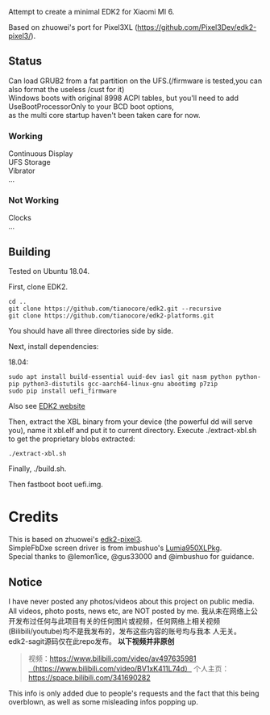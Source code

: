 
Attempt to create a minimal EDK2 for Xiaomi MI 6.

Based on zhuowei's port for Pixel3XL (https://github.com/Pixel3Dev/edk2-pixel3/).

## Status 

Can load GRUB2 from a fat partition on the UFS.(/firmware is tested,you can also format the useless /cust for it)  
Windows boots with original 8998 ACPI tables, but you'll need to add UseBootProcessorOnly to your BCD boot options,  
as the multi core startup haven't been taken care for now.

### Working
Continuous Display  
UFS Storage  
Vibrator  
...

### Not Working
Clocks   
...

## Building
Tested on Ubuntu 18.04.

First, clone EDK2.

```
cd ..
git clone https://github.com/tianocore/edk2.git --recursive
git clone https://github.com/tianocore/edk2-platforms.git
```

You should have all three directories side by side.

Next, install dependencies:

18.04:

```
sudo apt install build-essential uuid-dev iasl git nasm python python-pip python3-distutils gcc-aarch64-linux-gnu abootimg p7zip
sudo pip install uefi_firmware
```

Also see [EDK2 website](https://github.com/tianocore/tianocore.github.io/wiki/Using-EDK-II-with-Native-GCC#Install_required_software_from_apt)

Then, extract the XBL binary from your device (the powerful dd will serve you), name it xbl.elf and put it to current directory.
Execute ./extract-xbl.sh to get the proprietary blobs extracted:

```
./extract-xbl.sh
```

Finally, ./build.sh.

Then fastboot boot uefi.img.

# Credits

This is based on zhuowei's [edk2-pixel3](https://github.com/Pixel3Dev/edk2-pixel3).  
SimpleFbDxe screen driver is from imbushuo's [Lumia950XLPkg](https://github.com/WOA-Project/Lumia950XLPkg).  
Special thanks to @lemon1ice, @gus33000 and @imbushuo for guidance.  



## Notice  
I have never posted any photos/videos about this project on public media. All videos, photo posts, news etc, are NOT posted by me.
我从未在网络上公开发布过任何与此项目有关的任何图片或视频，任何网络上相关视频(Bilibili/youtube)均不是我发布的，发布这些内容的账号均与我本
人无关。
edk2-sagit源码仅在此repo发布。
**以下视频并非原创**
>
> 视频：https://www.bilibili.com/video/av497635981（https://www.bilibili.com/video/BV1xK411L74d）
> 个人主页：https://space.bilibili.com/341690282

This info is only added due to people's requests and the fact that this being overblown, as well as some misleading infos popping up.


